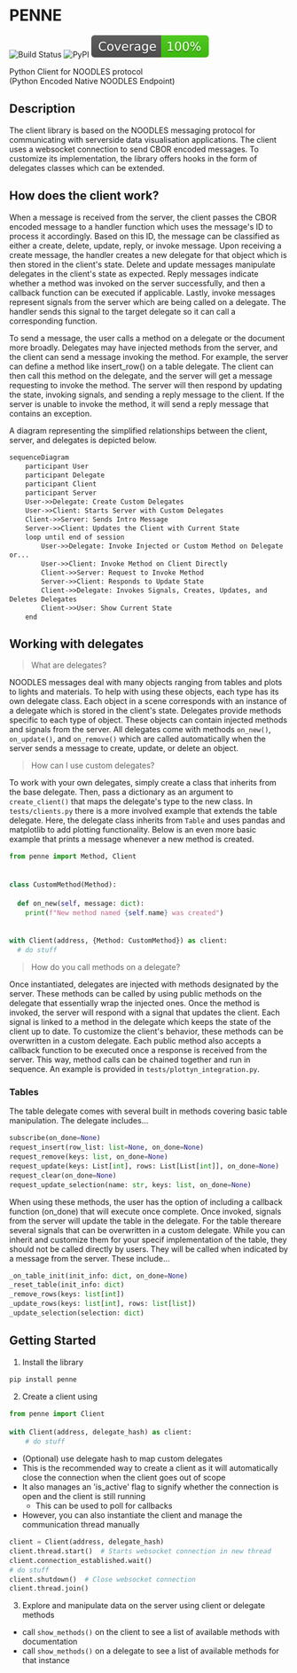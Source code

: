# PENNE

![Build Status](https://github.com/InsightCenterNoodles/Penne/workflows/CI/badge.svg)
![PyPI](https://img.shields.io/pypi/v/Penne)
[![Coverage badge](https://raw.githubusercontent.com/InsightCenterNoodles/Penne/python-coverage-comment-action-data/badge.svg)](https://htmlpreview.github.io/?https://github.com/InsightCenterNoodles/Penne/blob/python-coverage-comment-action-data/htmlcov/index.html)


Python Client for NOODLES protocol  
(Python Encoded Native NOODLES Endpoint)

## Description
The client library is based on the NOODLES messaging protocol for communicating with serverside data visualisation applications. The client uses a websocket connection to send CBOR encoded messages. To customize its implementation, the
library offers hooks in the form of delegates classes which can be extended.

## How does the client work?
When a message is received from the server, the client passes the CBOR encoded message to a handler function which uses
the message's ID to process it accordingly. Based on this ID, the message can be classified as either a create, delete, 
update, reply, or invoke message. Upon receiving a create message, the handler creates a new delegate for that object
which is then stored in the client's state. Delete and update messages manipulate delegates in the client's state as expected. 
Reply messages indicate whether a method was invoked on the server successfully, and then a callback function can be 
executed if applicable. Lastly, invoke messages represent signals from the server which are being called on a delegate. 
The handler sends this signal to the target delegate so it can call a corresponding function. 

To send a message, the user calls a method on a delegate or the document more broadly. Delegates may have injected 
methods from the server, and the client can send a message invoking the method. For example, the server can define a
method like insert_row() on a table delegate. The client can then call this method on the delegate, and the server will
get a message requesting to invoke the method. The server will then respond by updating the state, invoking signals, 
and sending a reply message to the client. If the server is unable to invoke the method, it will send a reply message
that contains an exception.

A diagram representing the simplified relationships between the client, server, and delegates is depicted below. 

```mermaid
sequenceDiagram
    participant User
    participant Delegate
    participant Client
    participant Server
    User->>Delegate: Create Custom Delegates
    User->>Client: Starts Server with Custom Delegates
    Client->>Server: Sends Intro Message
    Server->>Client: Updates the Client with Current State
    loop until end of session
        User->>Delegate: Invoke Injected or Custom Method on Delegate or...
        User->>Client: Invoke Method on Client Directly
        Client->>Server: Request to Invoke Method
        Server->>Client: Responds to Update State
        Client->>Delegate: Invokes Signals, Creates, Updates, and Deletes Delegates
        Client->>User: Show Current State
    end
```

## Working with delegates
>What are delegates? 

NOODLES messages deal with many objects ranging from tables and plots to lights and materials. To help with 
using these objects, each type has its own delegate class. Each object in a scene corresponds with an instance of a delegate
which is stored in the client's state. Delegates provide methods specific to each type of object. These objects can contain 
injected methods and signals from the server. All delegates come with methods `on_new()`, `on_update()`, and `on_remove()`
which are called automatically when the server sends a message to create, update, or delete an object.

>How can I use custom delegates?

To work with your own delegates, simply create a class that inherits from the base delegate. Then, pass a dictionary as
an argument to `create_client()` that maps the delegate's type to the new class. In `tests/clients.py` there is a more
involved example that extends the table delegate. Here, the delegate class 
inherits from `Table` and uses pandas and matplotlib to add plotting functionality. Below is an even more basic example
that prints a message whenever a new method is created.

```python
from penne import Method, Client


class CustomMethod(Method):
  
  def on_new(self, message: dict):
    print(f"New method named {self.name} was created")
    
      
with Client(address, {Method: CustomMethod}) as client:
  # do stuff

```

>How do you call methods on a delegate?

Once instantiated, delegates are injected with methods designated by the server. These methods can be called by using
public methods on the delegate that essentially wrap the injected ones. Once the method is invoked, the server will 
respond with a signal that updates the client. Each signal is linked to a method in the delegate which keeps the state of 
the client up to date. To customize the client's behavior, these methods can be overwritten in a custom delegate. Each 
public method also accepts a callback function to be executed once a response is received from the server. 
This way, method calls can be chained together and run in sequence. An example is provided in `tests/plottyn_integration.py`.

### Tables
The table delegate comes with several built in methods covering basic table manipulation. The delegate includes...
```python
subscribe(on_done=None)
request_insert(row_list: list=None, on_done=None)
request_remove(keys: list, on_done=None)
request_update(keys: List[int], rows: List[List[int]], on_done=None)
request_clear(on_done=None)
request_update_selection(name: str, keys: list, on_done=None)
```
When using these methods, the user has the option of including a callback function (on_done) that will execute once complete.
Once invoked, signals from the server will update the table in the delegate. For the table thereare several signals that
can be overwritten in a custom delegate. While you can inherit and customize them for your specif implementation of the
table, they should not be called directly by users. They will be called when indicated by a message from the server. 
These include...
```python
_on_table_init(init_info: dict, on_done=None)
_reset_table(init_info: dict)
_remove_rows(keys: list[int])
_update_rows(keys: list[int], rows: list[list])
_update_selection(selection: dict)
```

## Getting Started
1. Install the library
```python
pip install penne
```
2. Create a client using 
```python
from penne import Client

with Client(address, delegate_hash) as client:
    # do stuff
```
- (Optional) use delegate hash to map custom delegates
- This is the recommended way to create a client as it will automatically close the connection when the client goes out of scope
- It also manages an 'is_active' flag to signify whether the connection is open and the client is still running
  - This can be used to poll for callbacks
- However, you can also instantiate the client and manage the communication thread manually
```python
client = Client(address, delegate_hash)
client.thread.start()  # Starts websocket connection in new thread
client.connection_established.wait() 
# do stuff
client.shutdown()  # Close websocket connection
client.thread.join()
```
3. Explore and manipulate data on the server using client or delegate methods
- call `show_methods()` on the client to see a list of available methods with documentation
- call `show_methods()` on a delegate to see a list of available methods for that instance
